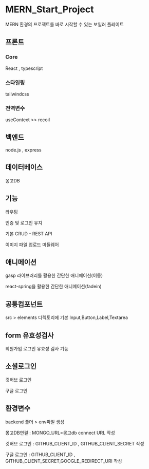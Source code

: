 # MERN_Start_Project
MERN 환경의 프로젝트를 바로 시작할 수 있는 보일러 플레이트

<h2>프론트</h2> 
<h3>Core</h3>
<p>React , typescript</p>

<h3>스타일링</h3>
<p>tailwindcss</p>

<h3>전역변수</h3>
useContext
>> recoil

<h2>백엔드</h2>
<p>node.js , express</p>

<h2>데이터베이스</h2>
<p>몽고DB</p>

<h2>기능</h2>
<p>라우팅</p>
<p>인증 및 로그인 유지</p>
<p>기본 CRUD - REST API</p>
<p>이미지 파일 업로드 미들웨어</p>

<h2>애니메이션</h2>
<p>gasp 라이브러리를 활용한 간단한 애니메이션(이동)</p>
<p>react-spring을 활용한 간단한 애니메이션(fadein)</p>

<h2>공통컴포넌트</h2>
<p>src > elements 디렉토리에 기본 Input,Button,Label,Textarea  </p>

<h2>form 유효성검사</h2>
<p>회원가입 로그인 유효성 검사 기능</p>

<h2>소셜로그인</h2>
<p>깃허브 로그인</p>
<p>구글 로그인</p>

<h2>환경변수</h2>
<p>backend 폴더 > env파일 생성</p>
<p>몽고DB연결 : MONGO_URL=몽고db connect URL 작성</p>
<p>깃허브 로그인 : GITHUB_CLIENT_ID , GITHUB_CLIENT_SECRET 작성</p>
<p>구글 로그인 : GITHUB_CLIENT_ID , GITHUB_CLIENT_SECRET,GOOGLE_REDIRECT_URI 작성</p>
